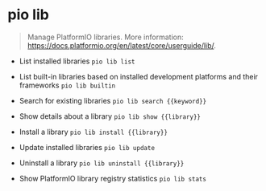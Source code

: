# pio lib
> Manage PlatformIO libraries.
> More information: <https://docs.platformio.org/en/latest/core/userguide/lib/>.

- List installed libraries
`pio lib list`

- List built-in libraries based on installed development platforms and their frameworks
`pio lib builtin`

- Search for existing libraries
`pio lib search {{keyword}}`

- Show details about a library
`pio lib show {{library}}`

- Install a library
`pio lib install {{library}}`

- Update installed libraries
`pio lib update`

- Uninstall a library
`pio lib uninstall {{library}}`

- Show PlatformIO library registry statistics
`pio lib stats`
